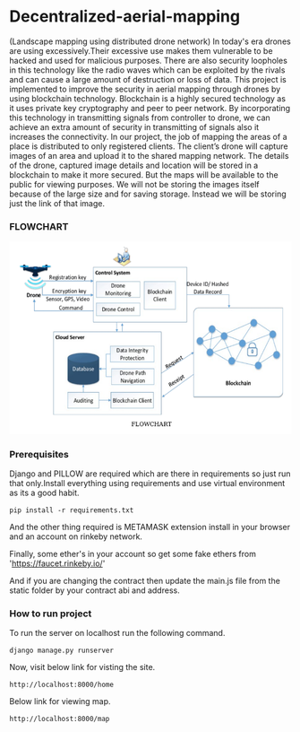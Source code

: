 # Decentralized-aerial-mapping
(Landscape mapping using distributed drone network)
In today's era drones are using excessively.Their excessive use makes them vulnerable to
be hacked and used for malicious purposes. There are also security loopholes in this
technology like the radio waves which can be exploited by the rivals and can cause a
large amount of destruction or loss of data. This project is implemented to improve the
security in aerial mapping through drones by using blockchain technology. Blockchain is
a highly secured technology as it uses private key cryptography and peer to peer network.
By incorporating this technology in transmitting signals from controller to drone, we can
achieve an extra amount of security in transmitting of signals also it increases the
connectivity. In our project,
the job of mapping the areas of a place is distributed to only registered clients. The
client’s drone will capture images of an area and upload it to the shared mapping
network. The details of the drone, captured image details and location will be stored in a
blockchain to make it more secured. But the maps will be available to the public for
viewing purposes. We will not be storing the images itself because of the large size and
for saving storage. Instead we will be storing just the link of that image.

### FLOWCHART

![alt text](https://github.com/SDISON/Decentralized-aerial-mapping/blob/master/README_images/00.png)

### Prerequisites

Django and PILLOW are required which are there in requirements so just run that only.Install everything using requirements and use virtual environment as its a good habit.

```
pip install -r requirements.txt
```

And the other thing required is METAMASK extension install in your browser and an account on rinkeby network.

Finally, some ether's in your account so get some fake ethers from 'https://faucet.rinkeby.io/'

And if you are changing the contract then update the main.js file from the static folder by your contract abi and address.

### How to run project

To run the server on localhost run the following command.

```
django manage.py runserver
```

Now, visit below link for visting the site.

```
http://localhost:8000/home
```

Below link for viewing map.

```
http://localhost:8000/map
```
